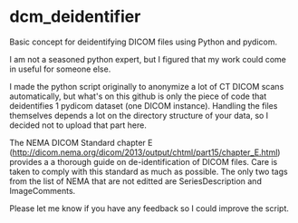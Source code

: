 # dcm_deidentifier
Basic concept for deidentifying DICOM files using Python and pydicom.


I am not a seasoned python expert, but I figured that my work could come in useful for someone else.

I made the python script originally to anonymize a lot of CT DICOM scans automatically, but what's on this github is only the piece of code that deidentifies 1 pydicom dataset (one DICOM instance). Handling the files themselves depends a lot on the directory structure of your data, so I decided not to upload that part here.

The NEMA DICOM Standard chapter E (http://dicom.nema.org/dicom/2013/output/chtml/part15/chapter_E.html) provides a a thorough guide on de-identification of DICOM files. Care is taken to comply with this standard as much as possible. The only two tags from the list of NEMA that are not editted are SeriesDescription and ImageComments. 

Please let me know if you have any feedback so I could improve the script. 

